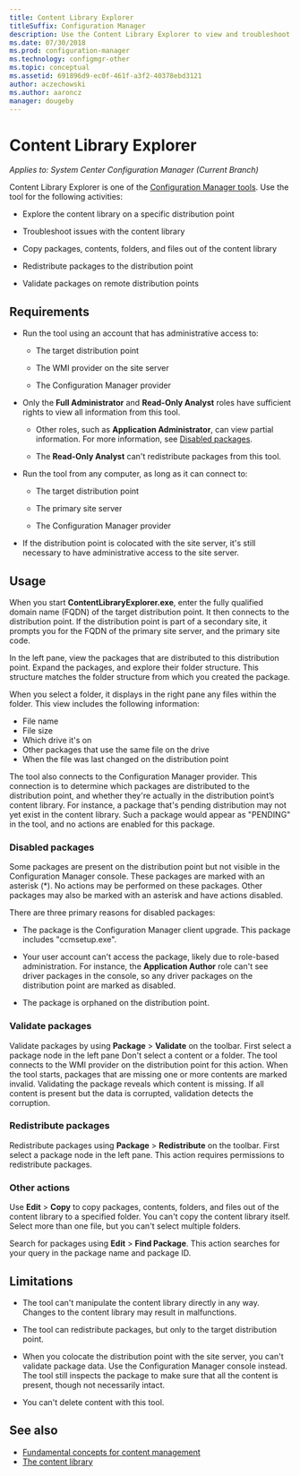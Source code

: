 ```yaml
---
title: Content Library Explorer
titleSuffix: Configuration Manager
description: Use the Content Library Explorer to view and troubleshoot the content library on a Configuration Manager distribution point. 
ms.date: 07/30/2018
ms.prod: configuration-manager
ms.technology: configmgr-other
ms.topic: conceptual
ms.assetid: 691896d9-ec0f-461f-a3f2-40378ebd3121
author: aczechowski
ms.author: aaroncz
manager: dougeby
---
```


# Content Library Explorer

*Applies to: System Center Configuration Manager (Current Branch)*

Content Library Explorer is one of the [Configuration Manager tools](/sccm/core/support/tools). Use the tool for the following activities:  

- Explore the content library on a specific distribution point  

- Troubleshoot issues with the content library  

- Copy packages, contents, folders, and files out of the content library  

- Redistribute packages to the distribution point  

- Validate packages on remote distribution points  



## Requirements

- Run the tool using an account that has administrative access to:  

    - The target distribution point  

    - The WMI provider on the site server  

    - The Configuration Manager provider  

- Only the **Full Administrator** and **Read-Only Analyst** roles have sufficient rights to view all information from this tool.  

    - Other roles, such as **Application Administrator**, can view partial information. For more information, see [Disabled packages](#bkmk_disabled-packages).  

    - The **Read-Only Analyst** can't redistribute packages from this tool.  

- Run the tool from any computer, as long as it can connect to:  

    - The target distribution point  

    - The primary site server  

    - The Configuration Manager provider  

- If the distribution point is colocated with the site server, it's still necessary to have administrative access to the site server.  



## Usage 

When you start **ContentLibraryExplorer.exe**, enter the fully qualified domain name (FQDN) of the target distribution point. It then connects to the distribution point. If the distribution point is part of a secondary site, it prompts you for the FQDN of the primary site server, and the primary site code.

In the left pane, view the packages that are distributed to this distribution point. Expand the packages, and explore their folder structure. This structure matches the folder structure from which you created the package.

When you select a folder, it displays in the right pane any files within the folder. This view includes the following information: 
- File name
- File size
- Which drive it's on
- Other packages that use the same file on the drive
- When the file was last changed on the distribution point

The tool also connects to the Configuration Manager provider. This connection is to determine which packages are distributed to the distribution point, and whether they're actually in the distribution point’s content library. For instance, a package that's pending distribution may not yet exist in the content library. Such a package would appear as "PENDING" in the tool, and no actions are enabled for this package.


### <a name="bkmk_disabled-packages"></a> Disabled packages

Some packages are present on the distribution point but not visible in the Configuration Manager console. These packages are marked with an asterisk (\*). No actions may be performed on these packages. Other packages may also be marked with an asterisk and have actions disabled. 

There are three primary reasons for disabled packages:  

- The package is the Configuration Manager client upgrade. This package includes "ccmsetup.exe".  

- Your user account can't access the package, likely due to role-based administration. For instance, the **Application Author** role can't see driver packages in the console, so any driver packages on the distribution point are marked as disabled.  

- The package is orphaned on the distribution point.  


### Validate packages

Validate packages by using **Package** > **Validate** on the toolbar. First select a package node in the left pane Don't select a content or a folder. The tool connects to the WMI provider on the distribution point for this action. When the tool starts, packages that are missing one or more contents are marked invalid. Validating the package reveals which content is missing. If all content is present but the data is corrupted, validation detects the corruption.


### Redistribute packages

Redistribute packages using **Package** > **Redistribute** on the toolbar. First select a package node in the left pane. This action requires permissions to redistribute packages.


### Other actions

Use **Edit** > **Copy** to copy packages, contents, folders, and files out of the content library to a specified folder. You can't copy the content library itself. Select more than one file, but you can't select multiple folders.

Search for packages using **Edit** > **Find Package**. This action searches for your query in the package name and package ID.



## Limitations

- The tool can't manipulate the content library directly in any way. Changes to the content library may result in malfunctions.  

- The tool can redistribute packages, but only to the target distribution point.  

- When you colocate the distribution point with the site server, you can't validate package data. Use the Configuration Manager console instead. The tool still inspects the package to make sure that all the content is present, though not necessarily intact.  

- You can't delete content with this tool.



## See also

- [Fundamental concepts for content management](/sccm/core/plan-design/hierarchy/fundamental-concepts-for-content-management)
- [The content library](/sccm/core/plan-design/hierarchy/the-content-library)
